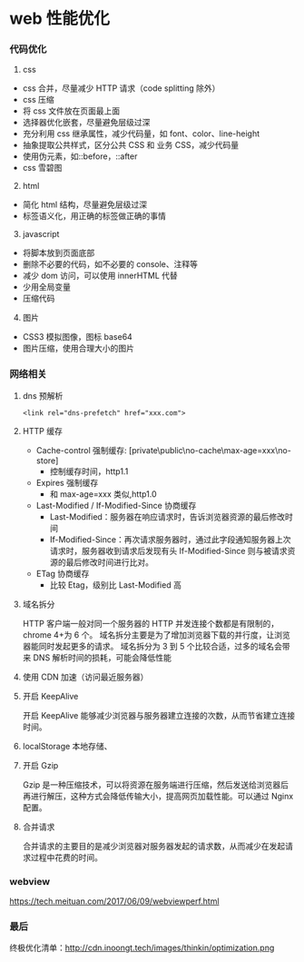 # web 性能优化

### 代码优化

1. css

-   css 合并，尽量减少 HTTP 请求（code splitting 除外）
-   css 压缩
-   将 css 文件放在页面最上面
-   选择器优化嵌套，尽量避免层级过深
-   充分利用 css 继承属性，减少代码量，如 font、color、line-height
-   抽象提取公共样式，区分公共 CSS 和 业务 CSS，减少代码量
-   使用伪元素，如::before，::after
-   css 雪碧图

2. html

-   简化 html 结构，尽量避免层级过深
-   标签语义化，用正确的标签做正确的事情

3. javascript

-   将脚本放到页面底部
-   删除不必要的代码，如不必要的 console、注释等
-   减少 dom 访问，可以使用 innerHTML 代替
-   少用全局变量
-   压缩代码

4. 图片

-   CSS3 模拟图像，图标 base64
-   图片压缩，使用合理大小的图片

### 网络相关

1. dns 预解析

    ```
    <link rel="dns-prefetch" href="xxx.com">
    ```

2. HTTP 缓存

    - Cache-control 强制缓存: [private\public\no-cache\max-age=xxx\no-store]
        - 控制缓存时间，http1.1
    - Expires 强制缓存
        - 和 max-age=xxx 类似,http1.0
    - Last-Modified / If-Modified-Since 协商缓存
        - Last-Modified：服务器在响应请求时，告诉浏览器资源的最后修改时间
        - If-Modified-Since：再次请求服务器时，通过此字段通知服务器上次请求时，服务器收到请求后发现有头 If-Modified-Since 则与被请求资源的最后修改时间进行比对。
    - ETag 协商缓存
        - 比较 Etag，级别比 Last-Modified 高

3. 域名拆分

    HTTP 客户端一般对同一个服务器的 HTTP 并发连接个数都是有限制的，chrome 4+为 6 个。
    域名拆分主要是为了增加浏览器下载的并行度，让浏览器能同时发起更多的请求。
    域名拆分为 3 到 5 个比较合适，过多的域名会带来 DNS 解析时间的损耗，可能会降低性能

4. 使用 CDN 加速（访问最近服务器）
5. 开启 KeepAlive

    开启 KeepAlive 能够减少浏览器与服务器建立连接的次数，从而节省建立连接时间。

6. localStorage 本地存储、
7. 开启 Gzip

    Gzip 是一种压缩技术，可以将资源在服务端进行压缩，然后发送给浏览器后再进行解压，这种方式会降低传输大小，提高网页加载性能。可以通过 Nginx 配置。

8. 合并请求

    合并请求的主要目的是减少浏览器对服务器发起的请求数，从而减少在发起请求过程中花费的时间。

### webview

https://tech.meituan.com/2017/06/09/webviewperf.html

### 最后

终极优化清单：http://cdn.inoongt.tech/images/thinkin/optimization.png
